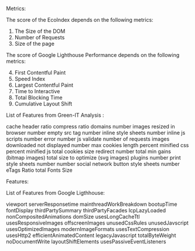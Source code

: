 Metrics:

The score of the EcoIndex depends on the following metrics:

1. The Size of the DOM
2. Number of Requests
3. Size of the page

The score of Google Lighthouse Performance depends on the following metrics:

4. First Contentful Paint
5. Speed Index
6. Largest Contentful Paint
7. Time to Interactive
8. Total Blocking Time
9. Cumulative Layout Shift


List of Features from Green-IT Analysis :

cache header ratio
compress ratio
domains number
images resized in browser number
empty src tag number
inline style sheets number
inline js scripts number
error number
js validate
number of requests
images downloaded not displayed number
max cookies length
percent minified css
percent minified js
total cookies size
redirect number
total min gains (bitmap images)
total size to optimize (svg images)
plugins number
print style sheets number
number social network button
style sheets number
eTags Ratio
total Fonts Size


Features:

List of Features from Google Ligthhouse:

viewport
serverResponsetime
mainthreadWorkBreakdown
bootupTime
fontDisplay
thirdPartySummary
thirdPartyFacades
lcpLazyLoaded
nonCompositedAnimations
domSize
usesLongCacheTtl
usesResponsiveImages
offscreenImages
unusedCssRules
unusedJavscript
usesOptimizedImages
modernImageFormats
usesTextCompression
usesHttp2
efficientAnimatedContent
legacyJavascript
totalByteWeight
noDocumentWrite
layoutShiftElements
usesPassiveEventListeners

